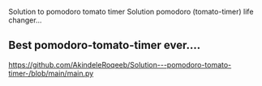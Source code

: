 Solution to pomodoro tomato timer
Solution pomodoro (tomato-timer) life changer...

## Best pomodoro-tomato-timer ever....

https://github.com/AkindeleRoqeeb/Solution---pomodoro-tomato-timer-/blob/main/main.py
